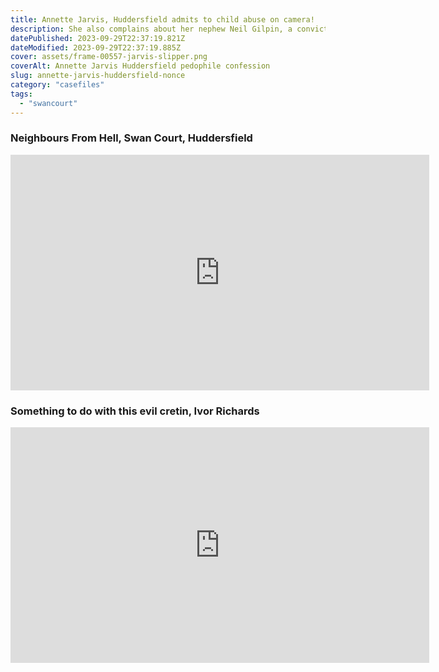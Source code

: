 ```yaml
---
title: Annette Jarvis, Huddersfield admits to child abuse on camera!
description: She also complains about her nephew Neil Gilpin, a convicted child molester
datePublished: 2023-09-29T22:37:19.821Z
dateModified: 2023-09-29T22:37:19.885Z
cover: assets/frame-00557-jarvis-slipper.png
coverAlt: Annette Jarvis Huddersfield pedophile confession
slug: annette-jarvis-huddersfield-nonce
category: "casefiles"
tags:
  - "swancourt"
---
```

### Neighbours From Hell, Swan Court, Huddersfield

<iframe width="670" height="377" src="https://www.youtube.com/embed/5Voocdnb7NQ" title="Annette Jarvis aka Noseybonk :: pedophile confession caught on camera!" frameborder="0" allow="accelerometer; autoplay; clipboard-write; encrypted-media; gyroscope; picture-in-picture; web-share" allowfullscreen></iframe>

### S﻿omething to do with this evil cretin, Ivor Richards

<iframe width="670" height="377" src="https://www.youtube.com/embed/NApDyIOnWsA" title="&quot;Dirty Ivor&quot; (Ivor Richards) - Stalks and Threatens Innocent Couple" frameborder="0" allow="accelerometer; autoplay; clipboard-write; encrypted-media; gyroscope; picture-in-picture; web-share" allowfullscreen></iframe>